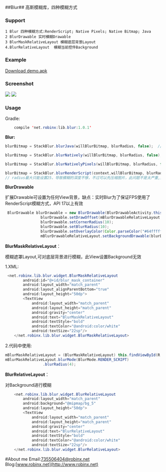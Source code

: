 ##Blur##
高斯模糊库，四种模糊方式 

### Support ###
    
    1 Blur 四种模糊方式:RenderScript; Native Pixels; Native Bitmap; Java
    2 BlurDrawable 实时模糊Drawable
    3 BlurMaskRelativeLayout 模糊底层背景Layout
    4.BlurRelativeLayout  模糊当前控件Background
    

### Example ###

[Download demo.apk](https://github.com/robinxdroid/Blur/blob/master/app-debug.apk?raw=true)

### Screenshot ###

![](https://github.com/robinxdroid/Blur/blob/master/device-2016-07-25-145247.png) 
![](https://github.com/robinxdroid/Blur/blob/master/device-2016-07-25-150628.png) 

### Usage ###
Gradle:
```java
    compile 'net.robinx:lib.blur:1.0.1'
```

**Blur:**

```java
blurBitmap = StackBlur.blurJava(willBlurBitmap, blurRadius, false);  //Java方式，缺点：相对于下面三种，速度慢，模糊大图时容易OOM

blurBitmap = StackBlur.blurNatively(willBlurBitmap, blurRadius, false); //Native Bitmap 方式，NDK实现，与Native Pixels方式差距不大

blurBitmap = StackBlur.blurNativelyPixels(willBlurBitmap, blurRadius, false);  //Native Pixels方式 ，NDK实现，推荐使用

blurBitmap = StackBlur.blurRenderScript(context,willBlurBitmap, blurRadius, false); //RenderScript方式，速度极快，约为java方式100倍的速度，NDK方式20倍速度（不同图片质量测试所得结果不同，仅供参考），缺点：API17以上有效，
// radius最大只能设置25，导致模糊的深度不够，不过可以先压缩图片，此问题不是太严重,如果可以忽略API 17的问题，此方式首选
```   

**BlurDrawable**

扩展Drawable可设置为任何View背景，缺点：实时Blur为了保证FPS使用了RenderScript模糊方式，API 17以上有效

```java
 BlurDrawable blurDrawable = new BlurDrawable(BlurDrawableActivity.this);
                blurDrawable.setDrawOffset(mBlurDrawableRelativeLayout.getLeft(), mBlurDrawableRelativeLayout.getTop() + BlurUtils.getStatusBarHeight(BlurDrawableActivity.this));
                blurDrawable.setCornerRadius(10);
                blurDrawable.setBlurRadius(10);
                blurDrawable.setOverlayColor(Color.parseColor("#64ffffff"));
                mBlurDrawableRelativeLayout.setBackgroundDrawable(blurDrawable);
```   

**BlurMaskRelativeLayout**：

模糊遮罩Layout,可对底层背景进行模糊，此View设置Background无效

 1.XML:

```java
 <net.robinx.lib.blur.widget.BlurMaskRelativeLayout
        android:id="@+id/blur_mask_container"
        android:layout_width="match_parent"
        android:layout_alignParentBottom="true"
        android:layout_height="50dp">
        <TextView
            android:layout_width="match_parent"
            android:layout_height="match_parent"
            android:gravity="center"
            android:text="BlurMaskRelativeLayout"
            android:textStyle="bold"
            android:textColor="@android:color/white"
            android:textSize="22sp"/>
    </net.robinx.lib.blur.widget.BlurMaskRelativeLayout>
```   
2.代码中使用: 
```java
mBlurMaskRelativeLayout = (BlurMaskRelativeLayout) this.findViewById(R.id.blur_mask_container);
mBlurMaskRelativeLayout.blurMode(BlurMode.RENDER_SCRIPT)
                 .blurRadius(4);
``` 
 

**BlurRelativeLayout**：

对Background进行模糊

```java
    <net.robinx.lib.blur.widget.BlurRelativeLayout
        android:layout_width="match_parent"
        android:background="@mipmap/bg_5"
        android:layout_height="50dp">
        <TextView
            android:layout_width="match_parent"
            android:layout_height="match_parent"
            android:gravity="center"
            android:text="BlurRelativeLayout"
            android:textStyle="bold"
            android:textColor="@android:color/white"
            android:textSize="22sp"/>
    </net.robinx.lib.blur.widget.BlurRelativeLayout>
```



#About me
Email:735506404@robinx.net<br>
Blog:[www.robinx.net](http://www.robinx.net)

